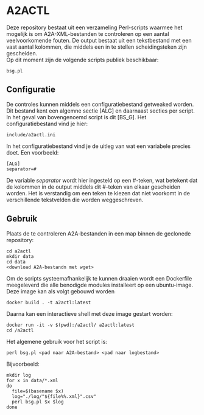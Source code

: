 # A2ACTL
Deze repository bestaat uit een verzameling Perl-scripts waarmee het mogelijk is om A2A-XML-bestanden te controleren op een aantal veelvoorkomende fouten. De output bestaat uit een tekstbestand met een vast aantal kolommen, die middels een in te stellen scheidingsteken zijn gescheiden.  
Op dit moment zijn de volgende scripts publiek beschikbaar:
```
bsg.pl
```
## Configuratie
De controles kunnen middels een configuratiebestand getweaked worden. Dit bestand kent een algemne sectie [ALG] en daarnaast secties per script. In het geval van bovengenoemd script is dit [BS_G].
Het configuratiebestand vind je hier:
```
include/a2actl.ini
```
In het configuratiebestand vind je de uitleg van wat een variabele precies doet. Een voorbeeld:
```
[ALG]
separator=#
```
De variable *separator* wordt hier ingesteld op een #-teken, wat betekent dat de kolommen in de output middels dit #-teken van elkaar gescheiden worden. Het is verstandig om een teken te kiezen dat niet voorkomt in de verschillende tekstvelden die worden weggeschreven.
## Gebruik
Plaats de te controleren A2A-bestanden in een map binnen de geclonede repository:
```
cd a2actl
mkdir data
cd data
<download A2A-bestandn met wget>
```
Om de scripts systeemafhankelijk te kunnen draaien wordt een Dockerfile meegeleverd die alle benodigde modules installeert op een ubuntu-image. Deze image kan als volgt gebouwd worden
```
docker build . -t a2actl:latest
```
Daarna kan een interactieve shell met deze image gestart worden:
```
docker run -it -v $(pwd):/a2actl/ a2actl:latest
cd /a2actl
```
Het algemene gebruik voor het script is:
```
perl bsg.pl <pad naar A2A-bestand> <pad naar logbestand>
```
Bijvoorbeeld:
```
mkdir log
for x in data/*.xml
do
  file=$(basename $x)
  log="./log/"${file%%.xml}".csv"
  perl bsg.pl $x $log
done
```
